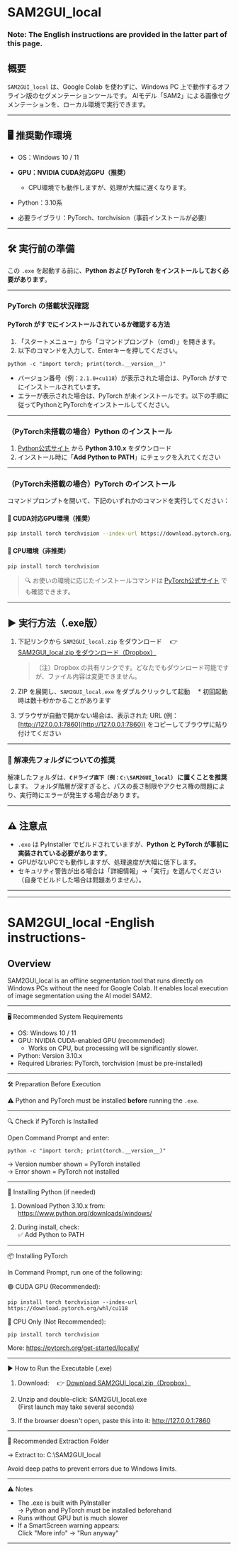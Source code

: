 # SAM2GUI\_local

### Note: The English instructions are provided in the latter part of this page.

## 概要

`SAM2GUI_local` は、Google Colab を使わずに、Windows PC 上で動作するオフライン版のセグメンテーションツールです。
AIモデル「SAM2」による画像セグメンテーションを、ローカル環境で実行できます。

---

## 🖥️ 推奨動作環境

* OS：Windows 10 / 11
* **GPU：NVIDIA CUDA対応GPU（推奨）**

  * CPU環境でも動作しますが、処理が大幅に遅くなります。
* Python：3.10系
* 必要ライブラリ：PyTorch、torchvision（事前インストールが必要）

---

## 🛠️ 実行前の準備

この `.exe` を起動する前に、**Python および PyTorch をインストールしておく必要があります**。

---

### PyTorch の搭載状況確認

#### PyTorch がすでにインストールされているか確認する方法

1. 「スタートメニュー」から「コマンドプロンプト（cmd）」を開きます。
2. 以下のコマンドを入力して、Enterキーを押してください。

```
python -c "import torch; print(torch.__version__)"
```

* バージョン番号（例：`2.1.0+cu118`）が表示された場合は、PyTorch がすでにインストールされています。
* エラーが表示された場合は、PyTorch が未インストールです。以下の手順に従ってPythonとPyTorchをインストールしてください。

---

### （PyTorch未搭載の場合）Python のインストール

1. [Python公式サイト](https://www.python.org/downloads/windows/) から **Python 3.10.x** をダウンロード
2. インストール時に「**Add Python to PATH**」にチェックを入れてください

---

### （PyTorch未搭載の場合）PyTorch のインストール

コマンドプロンプトを開いて、下記のいずれかのコマンドを実行してください：

#### 🔹 CUDA対応GPU環境（推奨）

```bash
pip install torch torchvision --index-url https://download.pytorch.org/whl/cu118
```

#### 🔹 CPU環境（非推奨）

```bash
pip install torch torchvision
```

> 🔍 お使いの環境に応じたインストールコマンドは [PyTorch公式サイト](https://pytorch.org/get-started/locally/) でも確認できます。

---

## ▶️ 実行方法（.exe版）

1. 下記リンクから `SAM2GUI_local.zip` をダウンロード
   　👉 [SAM2GUI\_local.zip をダウンロード（Dropbox）](https://www.dropbox.com/scl/fi/dg2xlo0ttt6b1scm4tied/SAM2GUI_local.zip?rlkey=09n4blxnl2nc66ay5429y6nvv&st=kexneowk&dl=1)

   > （注）Dropbox の共有リンクです。どなたでもダウンロード可能ですが、ファイル内容は変更できません。

2. ZIP を展開し、`SAM2GUI_local.exe` をダブルクリックして起動
   　\* 初回起動時は数十秒かかることがあります

3. ブラウザが自動で開かない場合は、表示された URL (例：[http://127.0.0.1:7860](http://127.0.0.1:7860)) をコピーしてブラウザに貼り付けてください

---

### 📂 解凍先フォルダについての推奨

解凍したフォルダは、**`Cドライブ直下（例：C:\SAM2GUI_local）` に置くことを推奨**します。
フォルダ階層が深すぎると、パスの長さ制限やアクセス権の問題により、実行時にエラーが発生する場合があります。

---

## ⚠️ 注意点

* `.exe` は PyInstaller でビルドされていますが、**Python と PyTorch が事前に実装されている必要があります**。
* GPUがないPCでも動作しますが、処理速度が大幅に低下します。
* セキュリティ警告が出る場合は「詳細情報」→「実行」を選んでください（自身でビルドした場合は問題ありません）。

---
---

# SAM2GUI_local -English instructions-

## Overview

SAM2GUI_local is an offline segmentation tool that runs directly on Windows PCs
without the need for Google Colab. It enables local execution of image
segmentation using the AI model SAM2.

------------------------------------------------------------

🖥️ Recommended System Requirements

- OS: Windows 10 / 11
- GPU: NVIDIA CUDA-enabled GPU (recommended)
    - Works on CPU, but processing will be significantly slower.
- Python: Version 3.10.x
- Required Libraries: PyTorch, torchvision (must be pre-installed)

------------------------------------------------------------

🛠️ Preparation Before Execution

⚠️ Python and PyTorch must be installed **before** running the `.exe`.

------------------------------------------------------------

🔍 Check if PyTorch is Installed

Open Command Prompt and enter:

```
python -c "import torch; print(torch.__version__)"
```

→ Version number shown = PyTorch installed  
→ Error shown = PyTorch not installed

------------------------------------------------------------

🐍 Installing Python (if needed)

1. Download Python 3.10.x from:  
   https://www.python.org/downloads/windows/

2. During install, check:  
   ✅ Add Python to PATH

------------------------------------------------------------

📦 Installing PyTorch

In Command Prompt, run one of the following:

🟢 CUDA GPU (Recommended):
```
pip install torch torchvision --index-url https://download.pytorch.org/whl/cu118
```

🔴 CPU Only (Not Recommended):
```
pip install torch torchvision
```

More: https://pytorch.org/get-started/locally/

------------------------------------------------------------

▶️ How to Run the Executable (.exe)

1. Download:
   　👉 [Download SAM2GUI_local.zip（Dropbox）](https://www.dropbox.com/scl/fi/dg2xlo0ttt6b1scm4tied/SAM2GUI_local.zip?rlkey=09n4blxnl2nc66ay5429y6nvv&st=kexneowk&dl=1)

2. Unzip and double-click:
   SAM2GUI_local.exe  
   (First launch may take several seconds)

3. If the browser doesn't open, paste this into it:
   http://127.0.0.1:7860

------------------------------------------------------------

📂 Recommended Extraction Folder

→ Extract to:
   C:\SAM2GUI_local

Avoid deep paths to prevent errors due to Windows limits.

------------------------------------------------------------

⚠️ Notes

- The .exe is built with PyInstaller  
  → Python and PyTorch must be installed beforehand  
- Runs without GPU but is much slower  
- If a SmartScreen warning appears:  
  Click "More info" → "Run anyway"

------------------------------------------------------------


